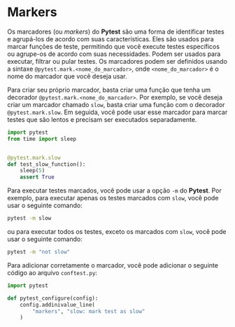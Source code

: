 # Markers
Os marcadores (ou _markers_) do **Pytest** são uma forma de identificar testes e agrupá-los de acordo com suas características. Eles são usados para marcar funções de teste, permitindo que você execute testes específicos ou agrupe-os de acordo com suas necessidades. Podem ser usados para executar, filtrar ou pular testes. Os marcadores podem ser definidos usando a sintaxe `@pytest.mark.<nome_do_marcador>`, onde `<nome_do_marcador>` é o nome do marcador que você deseja usar.

Para criar seu próprio marcador, basta criar uma função que tenha um decorador `@pytest.mark.<nome_do_marcador>`. Por exemplo, se você deseja criar um marcador chamado `slow`, basta criar uma função com o decorador `@pytest.mark.slow`. Em seguida, você pode usar esse marcador para marcar testes que são lentos e precisam ser executados separadamente.

```python
import pytest
from time import sleep


@pytest.mark.slow
def test_slow_function():
    sleep(5)
    assert True
```

Para executar testes marcados, você pode usar a opção `-m` do **Pytest**. Por exemplo, para executar apenas os testes marcados com `slow`, você pode usar o seguinte comando:

```bash
pytest -m slow
```

ou para executar todos os testes, exceto os marcados com `slow`, você pode usar o seguinte comando:

```bash
pytest -m "not slow"
```

Para adicionar corretamente o marcador, você pode adicionar o seguinte código ao arquivo `conftest.py`:

```python
import pytest

def pytest_configure(config):
    config.addinivalue_line(
        "markers", "slow: mark test as slow"
    )
```
